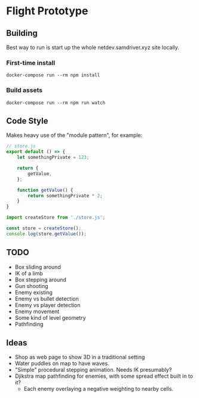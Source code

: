 # Flight Prototype

## Building
Best way to run is start up the whole netdev.samdriver.xyz site locally.

### First-time install
```
docker-compose run --rm npm install
```

### Build assets
```
docker-compose run --rm npm run watch
```

## Code Style
Makes heavy use of the "module pattern", for example:

```javascript
// store.js
export default () => {
    let somethingPrivate = 123;

    return {
        getValue,
    };

    function getValue() {
        return somethingPrivate * 2;
    }
}
```

```javascript
import createStore from './store.js';

const store = createStore();
console.log(store.getValue());
```

## TODO
- Box sliding around
- IK of a limb
- Box stepping around
- Gun shooting
- Enemy existing
- Enemy vs bullet detection
- Enemy vs player detection
- Enemy movement
- Some kind of level geometry
- Pathfinding


## Ideas
- Shop as web page to show 3D in a traditional setting
- Water puddles on map to have waves.
- "Simple" procedural stepping animation. Needs IK presumably?
- Djikstra map pathfinding for enemies, with some spread effect built in to it?
    - Each enemy overlaying a negative weighting to nearby cells.


